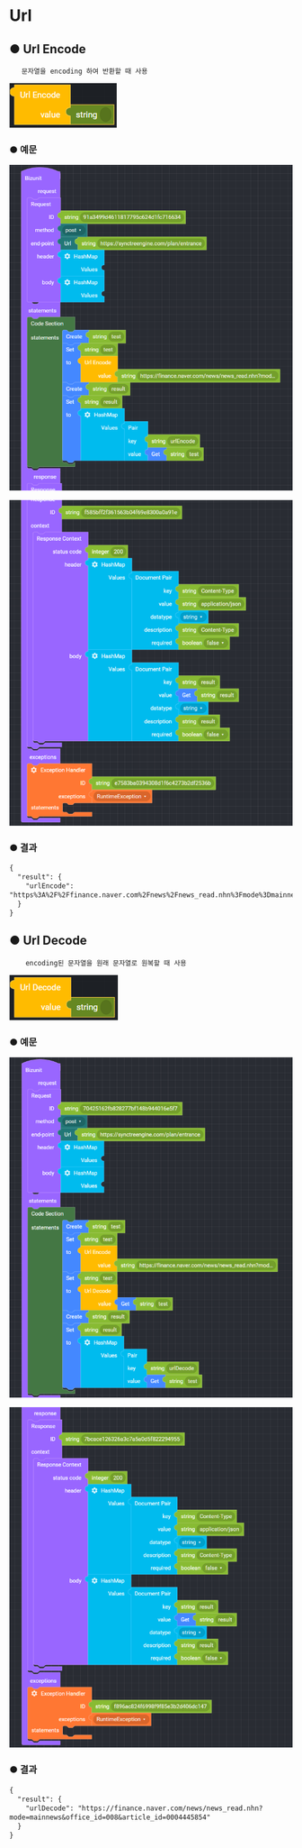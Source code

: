 # Url

## ● Url Encode

       문자열을 encoding 하여 반환할 때 사용

![](../../.gitbook/assets/image%20%28175%29.png)

### ● 예문

![](../../.gitbook/assets/image%20%28455%29.png)

![](../../.gitbook/assets/image%20%28429%29.png)

### ● 결과

```text
{
  "result": {
    "urlEncode": "https%3A%2F%2Ffinance.naver.com%2Fnews%2Fnews_read.nhn%3Fmode%3Dmainnews%26office_id%3D008%26article_id%3D0004445854"
  }
}
```

## ● Url Decode

        encoding된 문자열을 원래 문자열로 원복할 때 사용

![](../../.gitbook/assets/image%20%28117%29.png)

### ● 예문

![](../../.gitbook/assets/image%20%28412%29.png)

![](../../.gitbook/assets/image%20%28411%29.png)

### ● 결과

```text
{
  "result": {
    "urlDecode": "https://finance.naver.com/news/news_read.nhn?mode=mainnews&office_id=008&article_id=0004445854"
  }
}
```

